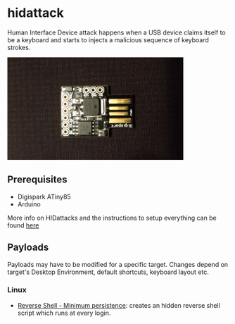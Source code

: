# hidattack
Human Interface Device attack happens when a USB device claims itself to be a keyboard and starts to injects a malicious sequence of keyboard strokes.

![UI](https://github.com/midist0xf/hidattack/blob/master/atiny.jpg)

## Prerequisites
- Digispark ATiny85
- Arduino

More info on HIDattacks and the instructions to setup everything can be found [here](https://github.com/midist0xf/slides/blob/master/HIDattack.pdf)
## Payloads
Payloads may have to be modified for a specific target. Changes depend on target's Desktop Environment, default shortcuts, keyboard layout etc. 
### Linux 
- [Reverse Shell - Minimum persistence](https://github.com/midist0xf/hidattack/blob/master/revshell/revshell.ino): creates an hidden reverse shell script which runs at every login.

